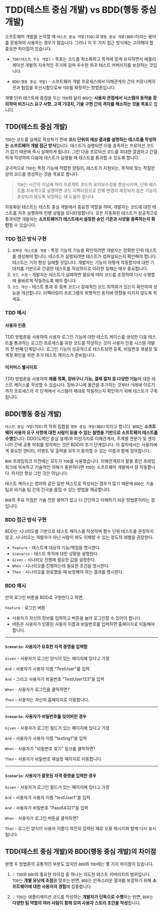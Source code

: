 # TDD(테스트 중심 개발) vs BDD(행동 중심 개발)

소프트웨어 개발을 논의할 때 `테스트 중심 개발(TDD)`과 `행동 중심 개발(BDD)`이라는 용어를 혼용하여 사용하는 경우가 많습니다. 그러나 이 두 가지 접근 방식에는 고려해야 할 중요한 차이점이 있습니다.

- `TDD(테스트 주도 개발)` - 목표는 코드를 최소화하고 목적에 맞게 유지하면서 애플리케이션 개발의 지속적인 주기에 걸쳐 우수한 회귀 테스트 커버리지를 보장하는 것입니다.

- `BDD(행동 중심 개발)` - 소프트웨어 개발 프로세스에서 이해관계자 간의 커뮤니케이션과 협업을 우선시함으로써 `TDD`를 확장하는 방법론입니다.

개별 단위 테스트에 중점을 두는 `TDD`와 달리 `BDD`는 **사용자 관점에서 시스템의 동작을 정의하여 비즈니스 요구 사항, 고객 기대치, 기술 구현 간의 격차를 해소하는 것을 목표**로 합니다.

## TDD(테스트 중심 개발)

`TDD`는 코드를 실제로 작성하기 전에 **코드 단위의 예상 결과를 설명하는 테스트를 작성하는 소프트웨어 개발 접근 방식**입니다. 테스트가 실행되면 이를 충족하는 프로덕션 코드가 없기 때문에 즉시 실패하게 됩니다. 그런 다음 프로덕션 코드를 최대한 깔끔하고 간결하게 작성하여 다음에 테스트가 실행될 때 테스트를 통과할 수 있도록 합니다.

궁극적으로 `TDD`는 특정 기능에 적합한 양질의, 테스트가 지원되는, 목적에 맞는 적절한 양의 코드를 생성하는 것을 목표로 합니다.

> `TDD`는 시간이 지남에 따라 프로젝트 코드의 유지보수성을 향상시키며, 단위 테스트를 지속적으로 실행하면 코드 리팩터링으로 인해 변경이 예정되지 않은 기능이 손상되지 않도록 보장하는 데 도움이 됩니다.

자동화된 테스트는 테스트 중심 개발에서 중요한 역할을 하며, 개발자는 코드에 대한 테스트를 자주 실행하여 진행 상황을 모니터링합니다. 모든 자동화된 테스트가 성공적으로 통과되면 개발자는 **소프트웨어가 테스트에서 설정한 승인 기준과 사양을 충족하는지 확인**할 수 있습니다.

### TDD 접근 방식 구현

1. `정확한 테스트를 개발` - 특정 기능의 기능을 확인하려면 개발자는 정확한 단위 테스트를 생성해야 합니다. 테스트가 실행되려면 테스트가 컴파일되는지 확인해야 합니다. 테스트는 거의 항상 실패할 것입니다. 개발자는 기능이 어떻게 작동할지에 대한 기대치를 기반으로 간결한 테스트를 작성하므로 이러한 실패는 매우 중요합니다.
2. `코드 수정` - 개발자는 테스트가 실패하면 필요에 따라 코드를 조정하여 다시 수행할 때 올바르게 작동하도록 해야 합니다.
3. `코드 개선` - 테스트 통과 후 중복 코드나 잠재적인 코드 최적화가 있는지 확인하여 성능을 개선합니다. 리팩터링이 프로그램의 외형적인 동작에 영향을 미치지 않도록 하세요.

### TDD 예시

#### 사용자 인증

TDD 방법론을 사용하여 사용자 로그인 기능에 대한 테스트 케이스를 생성한 다음 테스트를 통과하는 로그인 프로세스를 위한 코드를 작성하는 것이 사용자 인증 시스템 개발의 첫 번째 단계입니다. 로그인 기능이 성공적으로 테스트되면 등록, 비밀번호 재설정 및 계정 확인을 위한 추가 테스트 케이스가 준비됩니다.

#### 이커머스 웹사이트

TDD 방법론을 사용하여 **제품 목록, 장바구니 기능, 결제 절차 등 다양한 기능**에 대한 테스트 케이스를 작성할 수 있습니다. 장바구니에 물건을 추가하는 것부터 거래에 이르기까지 프로세스의 각 단계에서 시스템이 제대로 작동하는지 확인하기 위해 테스트가 구축됩니다.

## BDD(행동 중심 개발)

`테스트 중심 개발(TDD)`의 하위 집합을 `행동 중심 개발(BDD)`이라고 합니다. `BDD`는 **소프트웨어 사용자 요구 사항에 대한 사람이 읽을 수 있는 설명을 기반으로 소프트웨어 테스트를 수행**합니다. DDD(도메인 중심 설계)와 마찬가지로 이해관계자, 주제별 전문가 및 엔지니어 간에 공통 어휘를 정의하는 것은 BDD의 초기 단계입니다. 이 절차에서는 사용자에게 중요한 엔티티, 이벤트 및 출력을 모두가 동의할 수 있는 이름과 함께 정의합니다.

`BDD` 프레임워크 이전에는 모두가 `TDD`를 사용했습니다. 이해관계자가 활용 중인 프레임워크에 익숙하고 기술적인 이해가 충분하다면 `TDD`는 소프트웨어 개발에서 잘 작동합니다. 하지만 항상 그런 것은 아닙니다.

테스트 케이스는 영어와 같은 일반 텍스트로 작성되는 경우가 많기 때문에 `BDD`는 기술 팀과 비기술 팀 간의 간극을 좁힐 수 있는 방법을 제공합니다.

`BDD`의 주요 이점은 기술 전문 용어가 없고 더 간단하고 이해하기 쉬운 방법론이라는 점입니다.

### BDD 접근 방식 구현

BDD는 시나리오를 기반으로 테스트 케이스를 작성하며 함수 단위 테스트를 권장하지 않고, 시나리오는 개발자가 아닌 사람이 봐도 이해할 수 있는 정도의 레벨을 권장한다.

- `Feature` - 테스트에 대상의 기능/책임을 명시한다.
- `Scenario` - 테스트 목적에 대한 상황을 설명한다.
- `Given` - 시나리오 진행에 필요한 값을 설정한다.
- `When` - 시나리오를 진행하는데 필요한 조건을 명시한다.
- `Then` - 시나리오를 완료했을 때 보장해야 하는 결과를 명시한다.

### BDD 예시

만약 로그인 버튼을 BDD로 구현한다고 하면,

`Feature` - 로그인 버튼

- 사용자가 자신의 정보를 입력하고 버튼을 눌러 로그인할 수 있어야 합니다.
- 버튼은 사용자가 인증된 사용자 이름과 비밀번호를 입력하면 홈페이지로 이동해야 합니다.

---

#### `Scenario`: 사용자가 유효한 자격 증명을 입력함

`Given` - 사용자가 로그인 양식이 있는 페이지에 있다고 가정

`And` - 사용자가 사용자 이름 "TestUser"를 입력

`And` - 그리고 사용자가 비밀번호 "TestUser123"을 입력

`When` - 사용자가 로그인을 클릭하면?

`Then` - 사용자는 자신의 홈페이지로 이동합니다.

---

#### `Scenario`: 사용자가 비밀번호를 잊어버린 경우

`Given` - 사용자가 로그인 필드가 있는 페이지에 있다고 가정

`And` - 사용자가 사용자 이름 "testing1"을 입력

`When` - 사용자가 "비밀번호 찾기" 링크를 클릭하면?

`Then` - 사용자가 비밀번호 재설정 페이지로 이동합니다.

---

#### `Scenario`: 사용자가 잘못된 자격 증명을 입력한 경우

`Given` - 사용자가 로그인 필드가 있는 페이지에 있다고 가정

`And` - 사용자가 사용자 이름 "testUser1"을 입력

`And` - 사용자가 비밀번호 "Pass54321"을 입력

`When` - 사용자가 로그인 버튼을 클릭하면?

`Then` - 로그인 양식이 사용자 이름이 여전히 입력된 채로 오류 메시지와 함께 다시 표시됩니다.

## TDD(테스트 중심 개발)와 BDD(행동 중심 개발)의 차이점

분명 두 방법론의 공통적인 부분도 있지만 `BDD`와 `TDD`에는 몇 가지 차이점이 있습니다.

1. 💡 `TDD`와 `BDD`의 중요한 차이점 중 하나는 의도한 테스트 커버리지의 범위입니다. `TDD`는 **개별 유닛에 초점**을 맞추는 반면, `BDD`는 만족스러운 결과를 보장하기 위해 **소프트웨어에 대한 사용자의 경험**에 집중합니다.

2. 💡 `TDD`는 애플리케이션 코드를 작성하는 **개발자가 단독으로 수행**하는 반면, `BDD`는 **다양한 팀 역할의 여러 사람이 함께 모여 사용자 스토리 초안을 작성**합니다.
